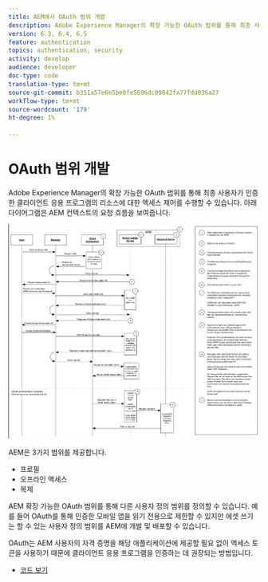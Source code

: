 ```yaml
---
title: AEM에서 OAuth 범위 개발
description: Adobe Experience Manager의 확장 가능한 OAuth 범위를 통해 최종 사용자가 인증한 클라이언트 응용 프로그램의 리소스에 대한 액세스 제어를 가능하게 합니다. 아래 다이어그램은 AEM 컨텍스트의 요청 흐름을 보여줍니다.
version: 6.3, 6.4, 6.5
feature: authentication
topics: authentication, security
activity: develop
audience: developer
doc-type: code
translation-type: tm+mt
source-git-commit: b351a57e6e5be0fe5696dc09842fa77fdd036a27
workflow-type: tm+mt
source-wordcount: '179'
ht-degree: 1%

---
```



# OAuth 범위 개발

Adobe Experience Manager의 확장 가능한 OAuth 범위를 통해 최종 사용자가 인증한 클라이언트 응용 프로그램의 리소스에 대한 액세스 제어를 수행할 수 있습니다. 아래 다이어그램은 AEM 컨텍스트의 요청 흐름을 보여줍니다.

![Oauth 범위 흐름](./assets/oauth-code-sample-develop/oauth-scopes-flow.png)

AEM은 3가지 범위를 제공합니다.

* 프로필
* 오프라인 액세스
* 복제

AEM 확장 가능한 OAuth 범위를 통해 다른 사용자 정의 범위를 정의할 수 있습니다. 예를 들어 OAuth를 통해 인증한 모바일 앱을 읽기 전용으로 제한할 수 있지만 에셋 쓰기는 할 수 있는 사용자 정의 범위를 AEM에 개발 및 배포할 수 있습니다.

OAuth는 AEM 사용자의 자격 증명을 해당 애플리케이션에 제공할 필요 없이 액세스 토큰을 사용하기 때문에 클라이언트 응용 프로그램을 인증하는 데 권장되는 방법입니다.

* [코드 보기](https://github.com/Adobe-Consulting-Services/acs-aem-samples/blob/legacy/bundle/src/main/java/com/adobe/acs/samples/authentication/oauth/impl/SampleScopeWithPrivileges.java)
